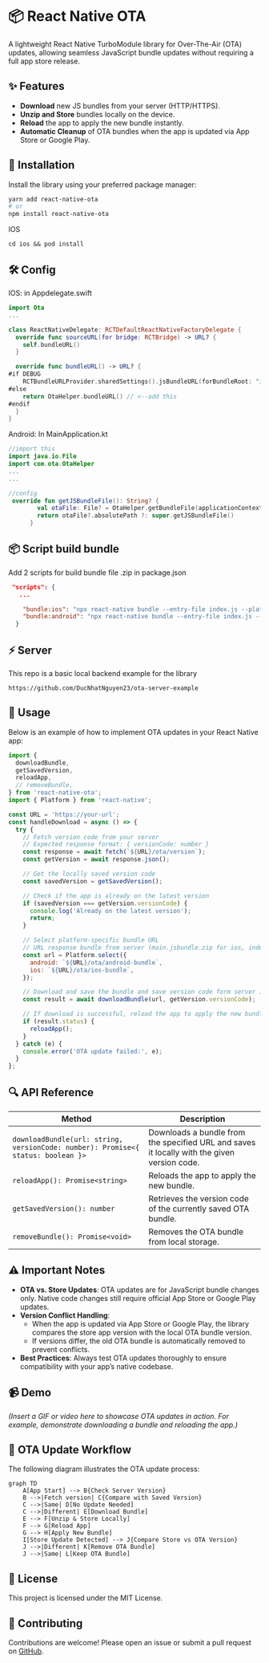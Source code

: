 # 📦 React Native OTA

A lightweight React Native TurboModule library for Over-The-Air (OTA) updates, allowing seamless JavaScript bundle updates without requiring a full app store release.

## ✨ Features

- **Download** new JS bundles from your server (HTTP/HTTPS).
- **Unzip and Store** bundles locally on the device.
- **Reload** the app to apply the new bundle instantly.
- **Automatic Cleanup** of OTA bundles when the app is updated via App Store or Google Play.

## 🚀 Installation

Install the library using your preferred package manager:

```bash
yarn add react-native-ota
# or
npm install react-native-ota
```
IOS
```
cd ios && pod install
```

## 🛠️ Config

IOS: in Appdelegate.swift

```Appdelegate.swift
import Ota
...

class ReactNativeDelegate: RCTDefaultReactNativeFactoryDelegate {
  override func sourceURL(for bridge: RCTBridge) -> URL? {
    self.bundleURL()
  }

  override func bundleURL() -> URL? {
#if DEBUG
    RCTBundleURLProvider.sharedSettings().jsBundleURL(forBundleRoot: "index")
#else
    return OtaHelper.bundleURL() // <--add this
#endif
  }
}
```
Android: In MainApplication.kt 

```MainApplication.kt
//import this
import java.io.File
import com.ota.OtaHelper
...
... 

//config
 override fun getJSBundleFile(): String? {
        val otaFile: File? = OtaHelper.getBundleFile(applicationContext)
        return otaFile?.absolutePath ?: super.getJSBundleFile()
      }
```


## 📦 Script build bundle

Add 2 scripts for build bundle file .zip in package.json

```package.json
 "scripts": {
   ...

    "bundle:ios": "npx react-native bundle --entry-file index.js --platform ios --dev false --bundle-output ios/main.jsbundle --assets-dest ios && cd ios && zip -r main.jsbundle.zip main.jsbundle",
    "bundle:android": "npx react-native bundle --entry-file index.js --platform android --dev false --bundle-output android/app/src/main/assets/index.android.bundle --assets-dest android/app/src/main/res && cd android/app/src/main/assets && zip -r index.android.bundle.zip index.android.bundle"
  }
```

## ⚡ Server
This repo is a basic local backend example for the library

```
https://github.com/DucNhatNguyen23/ota-server-example
```

## 📖 Usage

Below is an example of how to implement OTA updates in your React Native app:

```javascript
import {
  downloadBundle,
  getSavedVersion,
  reloadApp,
  // removeBundle,
} from 'react-native-ota';
import { Platform } from 'react-native';

const URL = 'https://your-url';
const handleDownload = async () => {
  try {
    // Fetch version code from your server
    // Expected response format: { versionCode: number }
    const response = await fetch(`${URL}/ota/version`);
    const getVersion = await response.json();

    // Get the locally saved version code
    const savedVersion = getSavedVersion();

    // Check if the app is already on the latest version
    if (savedVersion === getVersion.versionCode) {
      console.log('Already on the latest version');
      return;
    }

    // Select platform-specific bundle URL
    // URL response bundle from server (main.jsbundle.zip for ios, index.android.bundle.zip for android)
    const url = Platform.select({
      android: `${URL}/ota/android-bundle`,
      ios: `${URL}/ota/ios-bundle`,
    });

    // Download and save the bundle and save version code form server in storage app
    const result = await downloadBundle(url, getVersion.versionCode);

    // If download is successful, reload the app to apply the new bundle
    if (result.status) {
      reloadApp();
    }
  } catch (e) {
    console.error('OTA update failed:', e);
  }
};
```

## 🔍 API Reference

| Method                                                                           | Description                                                                                 |
| -------------------------------------------------------------------------------- | ------------------------------------------------------------------------------------------- |
| `downloadBundle(url: string, versionCode: number): Promise<{ status: boolean }>` | Downloads a bundle from the specified URL and saves it locally with the given version code. |
| `reloadApp(): Promise<string>`                                                   | Reloads the app to apply the new bundle.                                                    |
| `getSavedVersion(): number`                                                      | Retrieves the version code of the currently saved OTA bundle.                               |
| `removeBundle(): Promise<void>`                                                  | Removes the OTA bundle from local storage.                                                  |

## ⚠️ Important Notes

- **OTA vs. Store Updates**: OTA updates are for JavaScript bundle changes only. Native code changes still require official App Store or Google Play updates.
- **Version Conflict Handling**:
  - When the app is updated via App Store or Google Play, the library compares the store app version with the local OTA bundle version.
  - If versions differ, the old OTA bundle is automatically removed to prevent conflicts.
- **Best Practices**: Always test OTA updates thoroughly to ensure compatibility with your app’s native codebase.

## 📹 Demo

_(Insert a GIF or video here to showcase OTA updates in action. For example, demonstrate downloading a bundle and reloading the app.)_

## 🔄 OTA Update Workflow

The following diagram illustrates the OTA update process:

```mermaid
graph TD
    A[App Start] --> B{Check Server Version}
    B -->|Fetch version| C{Compare with Saved Version}
    C -->|Same| D[No Update Needed]
    C -->|Different| E[Download Bundle]
    E --> F[Unzip & Store Locally]
    F --> G[Reload App]
    G --> H[Apply New Bundle]
    I[Store Update Detected] --> J{Compare Store vs OTA Version}
    J -->|Different| K[Remove OTA Bundle]
    J -->|Same| L[Keep OTA Bundle]
```

## 📝 License

This project is licensed under the MIT License.

## 🙌 Contributing

Contributions are welcome! Please open an issue or submit a pull request on [GitHub](https://github.com/DucNhatNguyen23/react-native-ota).
